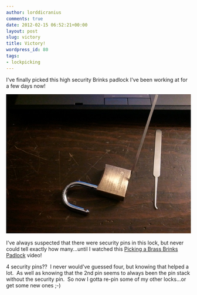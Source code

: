 ```yaml
---
author: lorddicranius
comments: true
date: 2012-02-15 06:52:21+00:00
layout: post
slug: victory
title: Victory!
wordpress_id: 80
tags:
- lockpicking
---
```


I've finally picked this high security Brinks padlock I've been working at for a few days now!

![](/images/20120214_brinks_spp_sm.jpg)

I've always suspected that there were security pins in this lock, but never could tell exactly how many...until I watched this [Picking a Brass Brinks Padlock](http://www.youtube.com/watch?v=riPO1do9dgw) video!

4 security pins??  I never would've guessed four, but knowing that helped a lot.  As well as knowing that the 2nd pin seems to always been the pin stack without the security pin.  So now I gotta re-pin some of my other locks...or get some new ones ;-)
